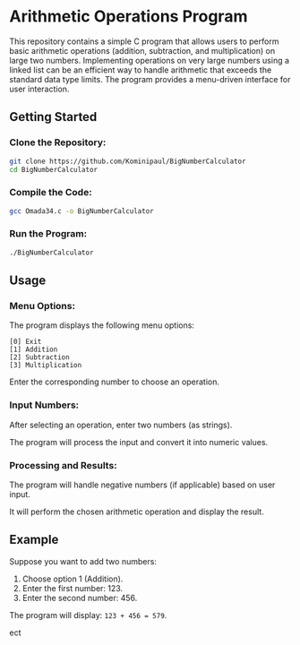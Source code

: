 # Arithmetic Operations Program

This repository contains a simple C program that allows users to perform basic arithmetic operations (addition, subtraction, and multiplication) on large two numbers. Implementing operations on very large numbers using a linked list can be an efficient way to handle arithmetic that exceeds the standard data type limits. The program provides a menu-driven interface for user interaction.

## Getting Started

### Clone the Repository:

```bash
git clone https://github.com/Kominipaul/BigNumberCalculator
cd BigNumberCalculator
```

### Compile the Code:

```bash
gcc Omada34.c -o BigNumberCalculator
```

### Run the Program:

```bash
./BigNumberCalculator
```

## Usage

### Menu Options:

The program displays the following menu options:

```
[0] Exit
[1] Addition
[2] Subtraction
[3] Multiplication
```

Enter the corresponding number to choose an operation.

### Input Numbers:

After selecting an operation, enter two numbers (as strings).

The program will process the input and convert it into numeric values.

### Processing and Results:

The program will handle negative numbers (if applicable) based on user input.

It will perform the chosen arithmetic operation and display the result.

## Example

Suppose you want to add two numbers:

1. Choose option 1 (Addition).
2. Enter the first number: 123.
3. Enter the second number: 456.

The program will display: `123 + 456 = 579`.

ect




